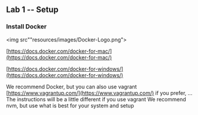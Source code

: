 ## Lab 1 -- Setup

### Install Docker 

<img src""resources/images/Docker-Logo.png"> </img>


[https://docs.docker.com/docker-for-mac/](https://docs.docker.com/docker-for-mac/)

[https://docs.docker.com/docker-for-windows/](https://docs.docker.com/docker-for-windows/)


We recommend Docker, but you can also use vagrant [https://www.vagrantup.com/](https://www.vagrantup.com/) if you prefer, ... The instructions will be a little different if you use vagrant
We recommend nvm, but use what is best for your system and setup
